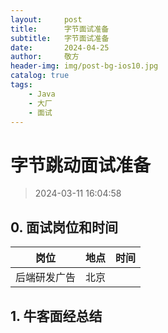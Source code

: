 ```yaml
---
layout:     post
title:      字节面试准备
subtitle:   字节面试准备
date:       2024-04-25
author:     敬方
header-img: img/post-bg-ios10.jpg
catalog: true
tags:
    - Java
    - 大厂
    - 面试
---
```


# 字节跳动面试准备

> 2024-03-11 16:04:58

## 0. 面试岗位和时间


|岗位|地点|时间|
|:---:|:---:|:---:|
|后端研发广告|北京||

## 1. 牛客面经总结

